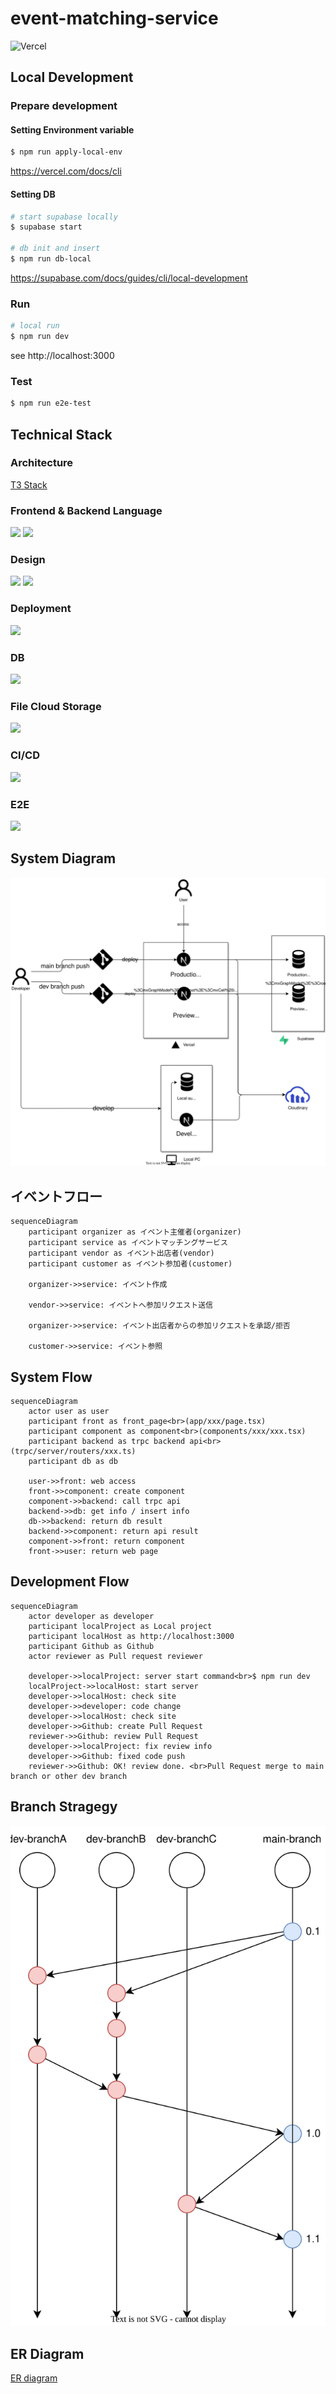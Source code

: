 # event-matching-service

![Vercel](https://vercelbadge.vercel.app/api/biki-cloud/ems-t3-stack)

## Local Development

### Prepare development

#### Setting Environment variable

```bash
$ npm run apply-local-env
```

https://vercel.com/docs/cli

#### Setting DB

```bash
# start supabase locally
$ supabase start

# db init and insert
$ npm run db-local
```

https://supabase.com/docs/guides/cli/local-development

### Run

```bash
# local run
$ npm run dev
```

see http://localhost:3000

### Test

```bash
$ npm run e2e-test
```

## Technical Stack

### Architecture

<a href="https://create.t3.gg/" target="_blank">T3 Stack</a>

### Frontend & Backend Language

<a href="https://nextjs.org/" target="_blank"><img src="https://img.shields.io/badge/next%20js-000000?style=for-the-badge&logo=nextdotjs&logoColor=white"></a>
<a href="https://www.typescriptlang.org/" target="_blank"><img src="https://img.shields.io/badge/TypeScript-007ACC?style=for-the-badge&logo=typescript&logoColor=white"></a>

### Design

<a href="https://tailwindcss.com/" target="_blank"><img src="https://img.shields.io/badge/Tailwind_CSS-38B2AC?style=for-the-badge&logo=tailwind-css&logoColor=white" /></a>
<a href="https://ui.shadcn.com/" target="_blank"><img src="https://img.shields.io/badge/shadcn%2Fui-000000?style=for-the-badge&logo=shadcnui&logoColor=white"></a>

### Deployment

<a href="https://vercel.com/" target="_blank"><img src="https://img.shields.io/badge/vercel-%23000000.svg?style=for-the-badge&logo=vercel&logoColor=white"></a>

### DB

<a href="https://supabase.com/" target="_blank"><img src="https://img.shields.io/badge/Supabase-181818?style=for-the-badge&logo=supabase&logoColor=white"></a>

### File Cloud Storage

<a href="https://cloudinary.com/" target="_blank"><img src="https://img.shields.io/badge/Cloudinary-3448C5?style=for-the-badge&logo=Cloudinary&logoColor=white"></a>

### CI/CD

<a href="https://docs.github.com/ja/actions" target="_blank"><img src="https://img.shields.io/badge/GitHub_Actions-2088FF?style=for-the-badge&logo=github-actions&logoColor=white"></a>

### E2E

<a href="https://playwright.dev/" target="_blank"><img src="https://img.shields.io/badge/Playwright-45ba4b?style=for-the-badge&logo=Playwright&logoColor=white"></a>

## System Diagram

![](./docs/system-diagram.drawio.svg)

## イベントフロー

```mermaid
sequenceDiagram
    participant organizer as イベント主催者(organizer)
    participant service as イベントマッチングサービス
    participant vendor as イベント出店者(vendor)
    participant customer as イベント参加者(customer)

    organizer->>service: イベント作成

    vendor->>service: イベントへ参加リクエスト送信

    organizer->>service: イベント出店者からの参加リクエストを承認/拒否

    customer->>service: イベント参照
```

## System Flow

```mermaid
sequenceDiagram
    actor user as user
    participant front as front_page<br>(app/xxx/page.tsx)
    participant component as component<br>(components/xxx/xxx.tsx)
    participant backend as trpc backend api<br>(trpc/server/routers/xxx.ts)
    participant db as db

    user->>front: web access
    front->>component: create component
    component->>backend: call trpc api
    backend->>db: get info / insert info
    db->>backend: return db result
    backend->>component: return api result
    component->>front: return component
    front->>user: return web page
```

## Development Flow

```mermaid
sequenceDiagram
    actor developer as developer
    participant localProject as Local project
    participant localHost as http://localhost:3000
    participant Github as Github
    actor reviewer as Pull request reviewer

    developer->>localProject: server start command<br>$ npm run dev
    localProject->>localHost: start server
    developer->>localHost: check site
    developer->>developer: code change
    developer->>localHost: check site
    developer->>Github: create Pull Request
    reviewer->>Github: review Pull Request
    developer->>localProject: fix review info
    developer->>Github: fixed code push
    reviewer->>Github: OK! review done. <br>Pull Request merge to main branch or other dev branch
```

## Branch Stragegy

![](./docs/branch-strategy.drawio.svg)

## ER Diagram

[ER diagram](./ER-diagram.md)
